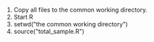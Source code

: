 1. Copy all files to the common working directory.
2. Start R
3. setwd("the common working directory")
4. source("total_sample.R")

